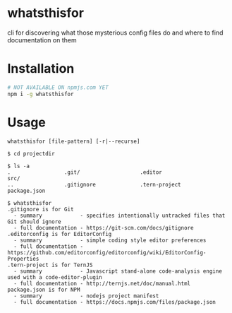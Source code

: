 # whatsthisfor
cli for discovering what those mysterious config files do and where to find documentation on them

# Installation
```bash
# NOT AVAILABLE ON npmjs.com YET
npm i -g whatsthisfor
```

# Usage
`whatsthisfor [file-pattern] [-r|--recurse]`
```
$ cd projectdir

$ ls -a
.                 .git/                   .editor                  src/
..                .gitignore              .tern-project            package.json

$ whatsthisfor
.gitignore is for Git
  - summary            - specifies intentionally untracked files that Git should ignore
  - full documentation - https://git-scm.com/docs/gitignore
.editorconfig is for EditorConfig
  - summary            - simple coding style editor preferences
  - full documentation - https://github.com/editorconfig/editorconfig/wiki/EditorConfig-Properties
.tern-project is for TernJS
  - summary            - Javascript stand-alone code-analysis engine used with a code-editor-plugin
  - full documentation - http://ternjs.net/doc/manual.html
package.json is for NPM
  - summary            - nodejs project manifest
  - full documentation - https://docs.npmjs.com/files/package.json
```
